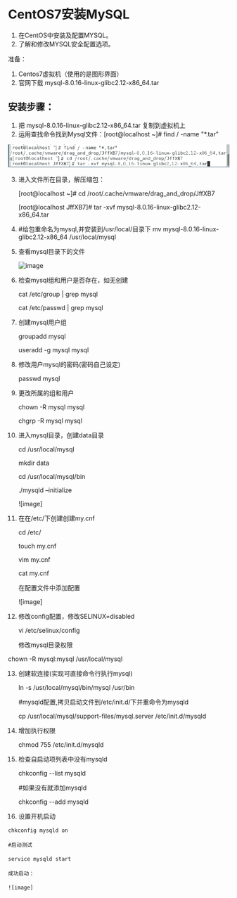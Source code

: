 # CentOS7安装MySQL
1. 在CentOS中安装及配置MYSQL。
2. 了解和修改MYSQL安全配置选项。

准备：

1. Centos7虚拟机（使用的是图形界面）
2. 官网下载 mysql-8.0.16-linux-glibc2.12-x86_64.tar

## 安装步骤：

1. 把 mysql-8.0.16-linux-glibc2.12-x86_64.tar 复制到虚拟机上
2. 运用查找命令找到Mysql文件：[root@localhost ~]# find / -name "*.tar"

  ![image](https://github.com/Mavis853/Mavis853.github.io/blob/master/%E5%9B%BE%E7%89%871.png)

3. 进入文件所在目录，解压缩包：

   [root@localhost ~]# cd /root/.cache/vmware/drag_and_drop/JffXB7

   [root@localhost JffXB7]# tar -xvf mysql-8.0.16-linux-glibc2.12-x86_64.tar

4. #给包重命名为mysql,并安装到/usr/local/目录下 mv mysql-8.0.16-linux-glibc2.12-x86_64 /usr/local/mysql
5. 查看mysql目录下的文件
   
   ![image]()
 
6. 检查mysql组和用户是否存在，如无创建

   cat /etc/group | grep mysql 

   cat /etc/passwd | grep mysql

7. 创建mysql用户组

   groupadd mysql
   
   useradd -g mysql mysql

8. 修改用户mysql的密码(密码自己设定)  

   passwd mysql

9. 更改所属的组和用户

   chown -R mysql mysql 
  
   chgrp -R mysql mysql

10. 进入mysql目录，创建data目录

     cd /usr/local/mysql
  
     mkdir data
  
     cd /usr/local/mysql/bin
  
     ./mysqld –initialize
     
     ![image]
 
11. 在在/etc/下创建创建my.cnf

     cd /etc/
     
     touch my.cnf
     
     vim my.cnf
     
     cat my.cnf
     
     在配置文件中添加配置
     
     ![image]

12. 修改config配置，修改SELINUX=disabled

    vi /etc/selinux/config
    
    修改mysql目录权限
    
   chown -R mysql:mysql /usr/local/mysql
   
13. 创建软连接(实现可直接命令行执行mysql)

    ln -s /usr/local/mysql/bin/mysql /usr/bin
   
    #mysqld配置,拷贝启动文件到/etc/init.d/下并重命令为mysqld
   
    cp /usr/local/mysql/support-files/mysql.server  /etc/init.d/mysqld
   
14. 增加执行权限

      chmod 755 /etc/init.d/mysqld
      
15. 检查自启动项列表中没有mysqld

    chkconfig --list mysqld
    
    #如果没有就添加mysqld
    
    chkconfig --add mysqld
    
 16. 设置开机启动
    
    chkconfig mysqld on
    
    #启动测试
    
    service mysqld start
        
    成功启动：
    
    ![image]
    







